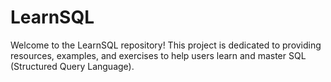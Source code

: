 # LearnSQL
Welcome to the LearnSQL repository! This project is dedicated to providing resources, examples, and exercises to help users learn and master SQL (Structured Query Language).
